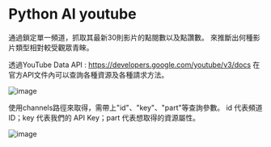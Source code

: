 # Python AI youtube
通過鎖定單一頻道，抓取其最新30則影片的點閱數以及點讚數。
來推斷出何種影片類型相對較受觀眾青睞。


透過YouTube Data API : https://developers.google.com/youtube/v3/docs
在官方API文件內可以查詢各種資源及各種請求方法。

![image](https://user-images.githubusercontent.com/114973441/198531939-c3340f00-dd57-499b-98f4-384a33b48f45.png)

使用channels路徑來取得，需帶上"id"、"key"、"part"等查詢參數。
id 代表頻道 ID；key 代表我們的 API Key；part 代表想取得的資源屬性。

![image](https://user-images.githubusercontent.com/114973441/198532189-0a89a7a7-4e60-4f92-91bf-60bac13a5b51.png)

